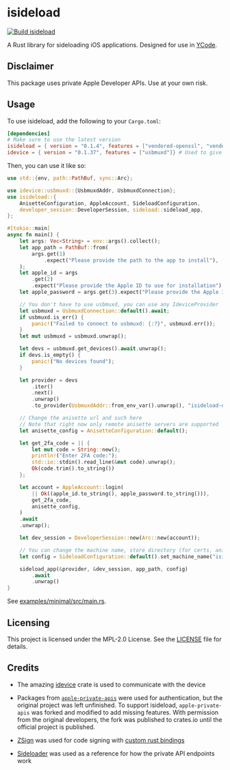 # isideload

[![Build isideload](https://github.com/nab138/isideload/actions/workflows/build.yml/badge.svg)](https://github.com/nab138/isideload/actions/workflows/build.yml)

A Rust library for sideloading iOS applications. Designed for use in [YCode](https://github.com/nab138/YCode).

## Disclaimer

This package uses private Apple Developer APIs. Use at your own risk.

## Usage

To use isideload, add the following to your `Cargo.toml`:

```toml
[dependencies]
# Make sure to use the latest version
isideload = { version = "0.1.4", features = ["vendored-openssl", "vendored-botan" ] } # Optionally, both vendored features can be enabled to avoid needing OpenSSL and Botan installed on your system.
idevice = { version = "0.1.37", features = ["usbmuxd"]} # Used to give isideload an IdeviceProvider. You don't need to use usbmuxd. For more info see https://github.com/jkcoxson/idevice
```

Then, you can use it like so:

```rs
use std::{env, path::PathBuf, sync::Arc};

use idevice::usbmuxd::{UsbmuxdAddr, UsbmuxdConnection};
use isideload::{
    AnisetteConfiguration, AppleAccount, SideloadConfiguration,
    developer_session::DeveloperSession, sideload::sideload_app,
};

#[tokio::main]
async fn main() {
    let args: Vec<String> = env::args().collect();
    let app_path = PathBuf::from(
        args.get(1)
            .expect("Please provide the path to the app to install"),
    );
    let apple_id = args
        .get(2)
        .expect("Please provide the Apple ID to use for installation");
    let apple_password = args.get(3).expect("Please provide the Apple ID password");

    // You don't have to use usbmuxd, you can use any IdeviceProvider
    let usbmuxd = UsbmuxdConnection::default().await;
    if usbmuxd.is_err() {
        panic!("Failed to connect to usbmuxd: {:?}", usbmuxd.err());
    }
    let mut usbmuxd = usbmuxd.unwrap();

    let devs = usbmuxd.get_devices().await.unwrap();
    if devs.is_empty() {
        panic!("No devices found");
    }

    let provider = devs
        .iter()
        .next()
        .unwrap()
        .to_provider(UsbmuxdAddr::from_env_var().unwrap(), "isideload-demo");

    // Change the anisette url and such here
    // Note that right now only remote anisette servers are supported
    let anisette_config = AnisetteConfiguration::default();

    let get_2fa_code = || {
        let mut code = String::new();
        println!("Enter 2FA code:");
        std::io::stdin().read_line(&mut code).unwrap();
        Ok(code.trim().to_string())
    };

    let account = AppleAccount::login(
        || Ok((apple_id.to_string(), apple_password.to_string())),
        get_2fa_code,
        anisette_config,
    )
    .await
    .unwrap();

    let dev_session = DeveloperSession::new(Arc::new(account));

    // You can change the machine name, store directory (for certs, anisette data, & provision files), and logger
    let config = SideloadConfiguration::default().set_machine_name("isideload-demo".to_string());

    sideload_app(&provider, &dev_session, app_path, config)
        .await
        .unwrap()
}
```

See [examples/minimal/src/main.rs](examples/minimal/src/main.rs).

## Licensing

This project is licensed under the MPL-2.0 License. See the [LICENSE](LICENSE) file for details.

## Credits

- The amazing [idevice](https://github.com/jkcoxson/idevice) crate is used to communicate with the device

- Packages from [`apple-private-apis`](https://github.com/SideStore/apple-private-apis) were used for authentication, but the original project was left unfinished. To support isideload, `apple-private-apis` was forked and modified to add missing features. With permission from the original developers, the fork was published to crates.io until the official project is published.

- [ZSign](https://github.com/zhlynn/zsign) was used for code signing with [custom rust bindings](https://github.com/nab138/zsign-rust)

- [Sideloader](https://github.com/Dadoum/Sideloader) was used as a reference for how the private API endpoints work
